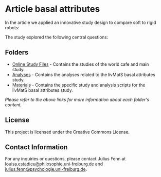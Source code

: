 # Article basal attributes

In the article we applied an innovative study design to compare soft to rigid robots:




The study explored the following central questions:


## Folders
- [Online Study Files](https://github.com/FennStatistics/Article_SoftRobotIntervention/tree/main/Online%20Study%20Files) - Contains the studies of the world cafe and main study.
- [Analyses](https://github.com/FennStatistics/Article_SoftRobotIntervention/tree/main/Analyses) - Contains the analyses related to the livMatS basal attributes study.
- [Materials](https://github.com/FennStatistics/Article_SoftRobotIntervention/tree/main/Materials) - Contains the specific study and analysis scripts for the livMatS basal attributes study.


*Please refer to the above links for more information about each folder's content.*


## License

This project is licensed under the Creative Commons License.


## Contact Information

For any inquiries or questions, please contact Julius Fenn at [louisa.estadieu@philosophie.uni-freiburg.de](mailto:louisa.estadieu@philosophie.uni-freiburg.de) and [julius.fenn@psychologie.uni-freiburg.de](mailto:julius.fenn@psychologie.uni-freiburg.de).

